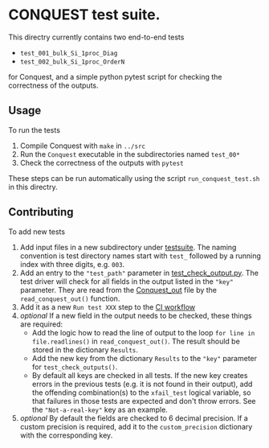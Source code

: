 # CONQUEST test suite.

This directry currently contains two end-to-end tests

  - `test_001_bulk_Si_1proc_Diag`
  - `test_002_bulk_Si_1proc_OrderN`

for Conquest, and a simple python pytest script for checking the correctness of the outputs.

## Usage

To run the tests

  1. Compile Conquest with `make` in `../src`
  2. Run the `Conquest` executable in the subdirectories named `test_00*`
  3. Check the correctness of the outputs with `pytest`

These steps can be run automatically using the script `run_conquest_test.sh` in this directry.

## Contributing

To add new tests

  1. Add input files in a new subdirectory under [testsuite](./). The naming convention is test directory names start with `test_` followed by a running index with three digits, e.g. `003`.
  2. Add an entry to the `"test_path"` parameter in [test_check_output.py](./test_check_output.py). The test driver will check for all fields in the output listed in the `"key"` parameter. They are read from the [Conquest_out](test_001_bulk_Si_1proc_Diag/Conquest_out.ref) file by the `read_conquest_out()` function.
  3. Add it as a new `Run test XXX` step to the [CI workflow](../.github/workflows/makefile.yml)
  4. *optional* If a new field in the output needs to be checked, these things are required:
     - Add the logic how to read the line of output to the loop `for line in file.readlines()` in `read_conquest_out()`. The result should be stored in the dictionary `Results`.
     - Add the new key from the dictionary `Results` to the `"key"` parameter for `test_check_outputs()`.
     - By default all keys are checked in all tests. If the new key creates errors in the previous tests (e.g. it is not found in their output), add the offending combination(s) to the `xfail_test` logical variable, so that failures in those tests are expected and don't throw errors. See the `"Not-a-real-key"` key as an example.
  5. *optional* By default the fields are checked to 6 decimal precision. If a custom precision is required, add it to the `custom_precision` dictionary with the corresponding key.
